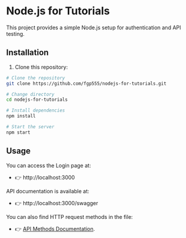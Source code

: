 # Node.js for Tutorials

This project provides a simple Node.js setup for authentication and API testing.

## Installation

1. Clone this repository:

```sh
# Clone the repository
git clone https://github.com/fgp555/nodejs-for-tutorials.git

# Change directory
cd nodejs-for-tutorials

# Install dependencies
npm install

# Start the server
npm start

```

## Usage

You can access the Login page at:

- 👉 http://localhost:3000

API documentation is available at:

- 👉 http://localhost:3000/swagger

You can also find HTTP request methods in the file:

- 👉 [API Methods Documentation](./_doc/auth.method.http).
